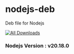 # nodejs-deb

Deb file for Nodejs


[![All Downloads](https://img.shields.io/github/downloads/jakbin/deb-scripts/total.svg)](https://github.com/jakbin/deb-scripts)

### Nodejs Version : v20.18.0
